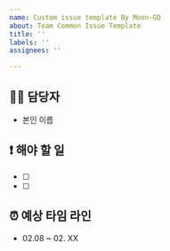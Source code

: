 ```yaml
---
name: Custom issue template By Moon-GD
about: Team Common Issue Template
title: ''
labels: ''
assignees: ''

---
```


## 👨‍💻 담당자
- 본인 이름

## ❗️ 해야 할 일
- [ ] 
- [ ]

## ⏰ 예상 타임 라인
- 02.08 ~ 02. XX

